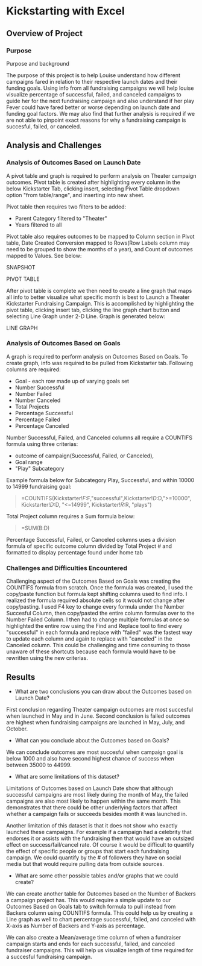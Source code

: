 # Kickstarting with Excel

## Overview of Project

### Purpose

Purpose and background

The purpose of this project is to help Louise understand how different campaigns fared in relation to 
their respective launch dates and their funding goals. Using info from all fundraising campaigns we will
help louise visualize percentage of successful, failed, and canceled campaigns to guide her for the next
fundraising campaign and also understand if her play Fever could have fared better or worse depending
on launch date and funding goal factors. We may also find that further analysis is required if we are not
able to pinpoint exact reasons for why a fundraising campaign is succesful, failed, or canceled.

## Analysis and Challenges

### Analysis of Outcomes Based on Launch Date

A pivot table and graph is required to perform analysis on Theater campaign outcomes. Pivot table is created after highlighting every column 
in the below Kickstarter Tab, clicking insert, selecting Pivot Table dropdown option "from table/range", and inserting into new sheet.

Pivot table then requires two filters to be added: 

- Parent Category filtered to "Theater"
- Years filtered to all

Pivot table also requires outcomes to be mapped to Column section in Pivot table, Date Created Conversion mapped to Rows(Row Labels column 
may need to be grouped to show the months of a year), and Count of outcomes mapped to Values. See below:

SNAPSHOT

PIVOT TABLE

After pivot table is complete we then need to create a line graph that maps all info to better visualize what specific month is best to Launch a 
Theater Kickstarter Fundraising Campaign. This is accomplished by highlighting the pivot table, clicking insert tab, clicking the
line graph chart button and selecting Line Graph under 2-D Line. Graph is generated below:

LINE GRAPH

### Analysis of Outcomes Based on Goals

A graph is required to perform analysis on Outcomes Based on Goals. To create graph, info was required to be pulled from Kickstarter
tab. Following columns are required:

- Goal - each row made up of varying goals set
- Number Successful
- Number Failed
- Number Canceled
- Total Projects
- Percentage Successful
- Percentage Failed
- Percentage Canceled

Number Successful, Failed, and Canceled columns all require a COUNTIFS formula using three criterias:

- outcome of campaign(Successful, Failed, or Canceled), 
- Goal range
- "Play" Subcategory

Example formula below for Subcategory Play, Successful, and within 10000 to 14999 fundraising goal:

> =COUNTIFS(Kickstarter!$F:$F,"successful",Kickstarter!$D:$D,">=10000", Kickstarter!$D:$D, "<=14999", Kickstarter!$R:$R, "plays")

Total Project column requires a Sum formula below:

> =SUM(B:D)

Percentage Successful, Failed, or Canceled columns uses a division formula of specific outcome column divided by Total Project # and
formatted to display percentage found under home tab 

### Challenges and Difficulties Encountered

Challenging aspect of the Outcomes Based on Goals was creating the COUNTIFS formula from scratch. Once the formula was created,
I used the copy/paste function but formula kept shifting columns used to find info. I realized the formula required absolute cells
so it would not change after copy/pasting. I used F4 key to change every formula under the Number Succesful Column, then copy/pasted the
entire column formulas over to the Number Failed Column. I then had to change multiple formulas at once so highlighted
the entire row using the Find and Replace tool to find every "successful" in each formula and replace with "failed" was
the fastest way to update each column and again to replace with "canceled" in the Canceled column. This could be challenging 
and time consuming to those unaware of these shortcuts because each formula would have to be rewritten using the new criterias.

## Results

- What are two conclusions you can draw about the Outcomes based on Launch Date?

First conclusion regarding Theater campaign outcomes are most succesful when launched in May and in June. Second conclusion
is failed outcomes are highest when fundraising campaigns are launched in May, July, and October.

- What can you conclude about the Outcomes based on Goals?

We can conclude outcomes are most succesful when campaign goal is below 1000 and also have second highest chance of success when 
between 35000 to 44999.

- What are some limitations of this dataset?

Limitations of Outcomes based on Launch Date show that although successful campaigns are most likely during the month of May, the failed
campaigns are also most likely to happen within the same month. This demonstrates that there could be other underlying factors that affect
whether a campaign fails or succeeds besides month it was launched in.

Another limitation of this dataset is that it does not show who exactly launched these campaigns. For example if a campaign had a celebrity
that endorses it or assists with the fundraising then that would have an outsized effect on success/fail/cancel rate. Of course it would be difficult 
to quantify the effect of specific people or groups that start each fundraising campaign. We could quantify by the # of followers they have on
social media but that would require pulling data from outside sources.

- What are some other possible tables and/or graphs that we could create?

We can create another table for Outcomes based on the Number of Backers a campaign project has. This would require a simple update to our
Outcomes Based on Goals tab to switch formula to pull instead from Backers column using COUNTIFS formula. This could help us by 
creating a Line graph as well to chart percentage successful, failed, and canceled with X-axis as Number of Backers and Y-axis as percentage.

We can also create a Mean/average time column of when a fundraiser campaign starts and ends for each successful, failed, and canceled
fundraiser campaigns. This will help us visualize length of time required for a succesful fundraising campaign.